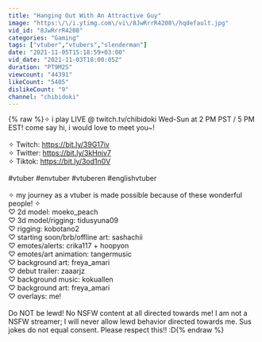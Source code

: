 ```yaml
---
title: "Hanging Out With An Attractive Guy"
image: "https:\/\/i.ytimg.com\/vi\/8JwRrrR4208\/hqdefault.jpg"
vid_id: "8JwRrrR4208"
categories: "Gaming"
tags: ["vtuber","vtubers","slenderman"]
date: "2021-11-05T15:18:59+03:00"
vid_date: "2021-11-03T18:00:05Z"
duration: "PT9M2S"
viewcount: "44391"
likeCount: "5405"
dislikeCount: "9"
channel: "chibidoki"
---
```

{% raw %}✧ i play LIVE @ twitch.tv/chibidoki Wed-Sun at 2 PM PST / 5 PM EST! come say hi, i would love to meet you~! <br /><br />✧ Twitch: <a rel="nofollow" target="blank" href="https://bit.ly/39G17iv">https://bit.ly/39G17iv</a> <br />✧ Twitter: <a rel="nofollow" target="blank" href="https://bit.ly/3kHniv7">https://bit.ly/3kHniv7</a><br />✧ Tiktok: <a rel="nofollow" target="blank" href="https://bit.ly/3od1n0V">https://bit.ly/3od1n0V</a><br /><br />#vtuber #envtuber #vtuberen #englishvtuber<br /><br />✧ my journey as a vtuber is made possible because of these wonderful people! ✧<br />♡ 2d model: moeko_peach<br />♡ 3d model/rigging: tidusyuna09<br />♡ rigging: kobotano2<br />♡ starting soon/brb/offline art: sashachii<br />♡ emotes/alerts: crika117 + hoopyon<br />♡ emotes/art animation: tangermusic<br />♡ background art: freya_amari<br />♡ debut trailer: zaaarjz<br />♡ background music: kokuallen<br />♡ background art: freya_amari<br />♡ overlays: me!<br /><br />Do NOT be lewd! No NSFW content at all directed towards me! I am not a NSFW streamer; I will never allow lewd behavior directed towards me. Sus jokes do not equal consent. Please respect this!! :D{% endraw %}
